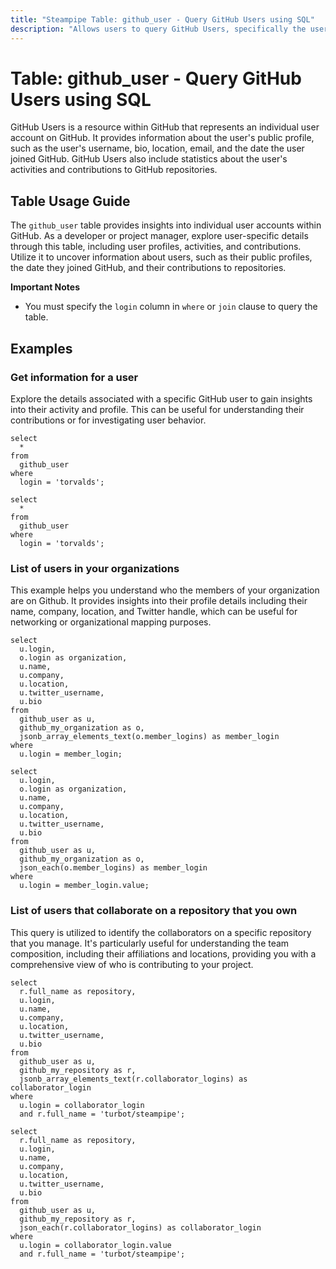 ```yaml
---
title: "Steampipe Table: github_user - Query GitHub Users using SQL"
description: "Allows users to query GitHub Users, specifically the user profiles, providing insights into user activities and contributions."
---
```


# Table: github_user - Query GitHub Users using SQL

GitHub Users is a resource within GitHub that represents an individual user account on GitHub. It provides information about the user's public profile, such as the user's username, bio, location, email, and the date the user joined GitHub. GitHub Users also include statistics about the user's activities and contributions to GitHub repositories.

## Table Usage Guide

The `github_user` table provides insights into individual user accounts within GitHub. As a developer or project manager, explore user-specific details through this table, including user profiles, activities, and contributions. Utilize it to uncover information about users, such as their public profiles, the date they joined GitHub, and their contributions to repositories.

**Important Notes**
- You must specify the `login` column in `where` or `join` clause to query the table.

## Examples

### Get information for a user
Explore the details associated with a specific GitHub user to gain insights into their activity and profile. This can be useful for understanding their contributions or for investigating user behavior.

```sql+postgres
select
  *
from
  github_user
where
  login = 'torvalds';
```

```sql+sqlite
select
  *
from
  github_user
where
  login = 'torvalds';
```

### List of users in your organizations
This example helps you understand who the members of your organization are on Github. It provides insights into their profile details including their name, company, location, and Twitter handle, which can be useful for networking or organizational mapping purposes.

```sql+postgres
select
  u.login,
  o.login as organization,
  u.name,
  u.company,
  u.location,
  u.twitter_username,
  u.bio
from
  github_user as u,
  github_my_organization as o,
  jsonb_array_elements_text(o.member_logins) as member_login
where
  u.login = member_login;
```

```sql+sqlite
select
  u.login,
  o.login as organization,
  u.name,
  u.company,
  u.location,
  u.twitter_username,
  u.bio
from
  github_user as u,
  github_my_organization as o,
  json_each(o.member_logins) as member_login
where
  u.login = member_login.value;
```

### List of users that collaborate on a repository that you own
This query is utilized to identify the collaborators on a specific repository that you manage. It's particularly useful for understanding the team composition, including their affiliations and locations, providing you with a comprehensive view of who is contributing to your project.

```sql+postgres
select
  r.full_name as repository,
  u.login,
  u.name,
  u.company,
  u.location,
  u.twitter_username,
  u.bio
from
  github_user as u,
  github_my_repository as r,
  jsonb_array_elements_text(r.collaborator_logins) as collaborator_login
where
  u.login = collaborator_login
  and r.full_name = 'turbot/steampipe';
```

```sql+sqlite
select
  r.full_name as repository,
  u.login,
  u.name,
  u.company,
  u.location,
  u.twitter_username,
  u.bio
from
  github_user as u,
  github_my_repository as r,
  json_each(r.collaborator_logins) as collaborator_login
where
  u.login = collaborator_login.value
  and r.full_name = 'turbot/steampipe';
```